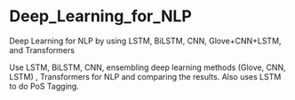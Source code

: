 # Deep_Learning_for_NLP
Deep Learning for NLP by using LSTM, BiLSTM, CNN, Glove+CNN+LSTM, and Transformers

Use LSTM, BiLSTM, CNN, ensembling deep learning methods (Glove, CNN, LSTM) , Transformers for NLP and comparing the results.
Also uses LSTM to do PoS Tagging.
